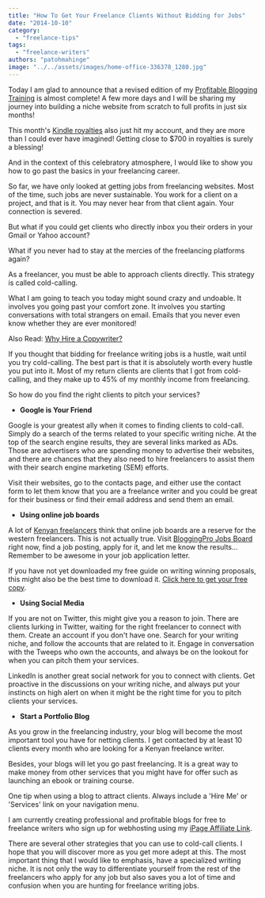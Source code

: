 ```yaml
---
title: "How To Get Your Freelance Clients Without Bidding for Jobs"
date: "2014-10-10"
category: 
  - "freelance-tips"
tags: 
  - "freelance-writers"
authors: "patohmahinge"
image: "../../assets/images/home-office-336378_1280.jpg"
---
```


Today I am glad to announce that a revised edition of my [Profitable Blogging Training](https://mahinge.com/start-free-blog) is almost complete! A few more days and I will be sharing my journey into building a niche website from scratch to full profits in just six months!

This month's [Kindle royalties](https://mahinge.com/introducing-kindle-bestsellers-program/) also just hit my account, and they are more than I could ever have imagined! Getting close to $700 in royalties is surely a blessing!

And in the context of this celebratory atmosphere, I would like to show you how to go past the basics in your freelancing career.

So far, we have only looked at getting jobs from freelancing websites. Most of the time, such jobs are never sustainable. You work for a client on a project, and that is it. You may never hear from that client again. Your connection is severed.

But what if you could get clients who directly inbox you their orders in your Gmail or Yahoo account?

What if you never had to stay at the mercies of the freelancing platforms again?

As a freelancer, you must be able to approach clients directly. This strategy is called cold-calling.

What I am going to teach you today might sound crazy and undoable. It involves you going past your comfort zone. It involves you starting conversations with total strangers on email. Emails that you never even know whether they are ever monitored!

Also Read: [Why Hire a Copywriter?](https://www.seocopywritinginc.com/)

If you thought that bidding for freelance writing jobs is a hustle, wait until you try cold-calling. The best part is that it is absolutely worth every hustle you put into it. Most of my return clients are clients that I got from cold-calling, and they make up to 45% of my monthly income from freelancing.

So how do you find the right clients to pitch your services?

- **Google is Your Friend**

Google is your greatest ally when it comes to finding clients to cold-call. Simply do a search of the terms related to your specific writing niche. At the top of the search engine results, they are several links marked as ADs. Those are advertisers who are spending money to advertise their websites, and there are chances that they also need to hire freelancers to assist them with their search engine marketing (SEM) efforts.

Visit their websites, go to the contacts page, and either use the contact form to let them know that you are a freelance writer and you could be great for their business or find their email address and send them an email.

- **Using online job boards**

A lot of [Kenyan freelancers](http://www.andikawriters.com/ "Andika Writers Network") think that online job boards are a reserve for the western freelancers. This is not actually true. Visit [BloggingPro Jobs Board](https://mahinge.com/wp-content/uploads/2014/10/jobs) right now, find a job posting, apply for it, and let me know the results... Remember to be awesome in your job application letter.

If you have not yet downloaded my free guide on writing winning proposals, this might also be the best time to download it. [Click here to get your free copy](https://mahinge.com/how-to-write-winning-freelance-proposals/ "The Winning Proposal").

- **Using Social Media**

If you are not on Twitter, this might give you a reason to join. There are clients lurking in Twitter, waiting for the right freelancer to connect with them. Create an account if you don't have one. Search for your writing niche, and follow the accounts that are related to it. Engage in conversation with the Tweeps who own the accounts, and always be on the lookout for when you can pitch them your services.

LinkedIn is another great social network for you to connect with clients. Get proactive in the discussions on your writing niche, and always put your instincts on high alert on when it might be the right time for you to pitch clients your services.

- **Start a Portfolio Blog**

As you grow in the freelancing industry, your blog will become the most important tool you have for netting clients. I get contacted by at least 10 clients every month who are looking for a Kenyan freelance writer.

Besides, your blogs will let you go past freelancing. It is a great way to make money from other services that you might have for offer such as launching an ebook or training course.

One tip when using a blog to attract clients. Always include a 'Hire Me' or 'Services' link on your navigation menu.

I am currently creating professional and profitable blogs for free to freelance writers who sign up for webhosting using my [iPage Affiliate Link](https://mahinge.com/visit/ipage).

There are several other strategies that you can use to cold-call clients. I hope that you will discover more as you get more adept at this. The most important thing that I would like to emphasis, have a specialized writing niche. It is not only the way to differentiate yourself from the rest of the freelancers who apply for any job but also saves you a lot of time and confusion when you are hunting for freelance writing jobs.
